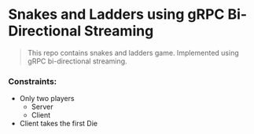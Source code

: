 # Snakes and Ladders using gRPC Bi-Directional Streaming


> This repo contains snakes and ladders game. Implemented using gRPC bi-directional streaming.
> 

### Constraints:
* Only two players
  * Server
  * Client
* Client takes the first Die